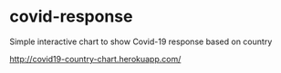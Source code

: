 # covid-response
Simple interactive chart to show Covid-19 response based on country

http://covid19-country-chart.herokuapp.com/
